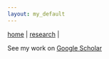 ```yaml
--- 
layout: my_default
--- 
```


[home](/index.html) | [research](/pages/research.html) | 

See my work on [Google Scholar](https://scholar.google.com/citations?user=aTBY7vAAAAAJ&hl=en&oi=ao "Scholar page")
